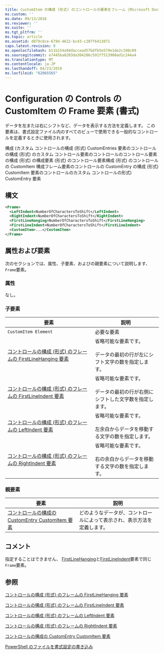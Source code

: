 ```yaml
---
title: CustomItem の構成 (形式) のコントロールの要素をフレーム |Microsoft Docs
ms.custom: ''
ms.date: 09/13/2016
ms.reviewer: ''
ms.suite: ''
ms.tgt_pltfrm: ''
ms.topic: article
ms.assetid: d879c8ce-679d-4622-bc43-c207f6413871
caps.latest.revision: 9
ms.openlocfilehash: b11b154a94daccead57bdfb5e579e1de2c190c09
ms.sourcegitcommit: e7445ba8203da304286c591ff513900ad1c244a4
ms.translationtype: MT
ms.contentlocale: ja-JP
ms.lasthandoff: 04/23/2019
ms.locfileid: "62065565"
---
```

# <a name="frame-element-for-customitem-for-controls-for-configuration-format"></a>Configuration の Controls の CustomItem の Frame 要素 (書式)

データを左または右にシフトなど、データを表示する方法を定義します。 この要素は、書式設定ファイル内のすべてのビューで使用できる一般的なコントロールを定義するときに使用されます。

構成 (カスタム コントロールの構成 (形式) CustomEntries 要素のコントロールの構成 (形式) のカスタム コントロール要素のコントロールのコントロール要素の構成 (形式) の構成要素 (形式) のコントロール要素構成 (形式) のコントロールの CustomItem 構成フレーム要素のコントロールの CustomEntry の構成 (形式) CustomItem 要素のコントロールのカスタム コントロールの形式) CustomEntry 要素

## <a name="syntax"></a>構文

```xml
<Frame>
  <LeftIndent>NumberOfCharactersToShift</LeftIndent>
  <RightIndent>NumberOfCharactersToShift</RightIndent>
  <FirstLineHanging>NumberOfCharactersToShift</FirstLineHanging>
  <FirstLineIndent>NumberOfCharactersToShift</FirstLineIndent>
  <CustomItem>...</CustomItem>
</Frame>
```

## <a name="attributes-and-elements"></a>属性および要素

次のセクションでは、属性、子要素、およびの親要素について説明します、`Frame`要素。

### <a name="attributes"></a>属性

なし。

### <a name="child-elements"></a>子要素

|要素|説明|
|-------------|-----------------|
|`CustomItem Element`|必要な要素|
|[コントロールの構成 (形式) のフレームの FirstLineHanging 要素](./firstlinehanging-element-for-frame-for-controls-for-configuration-format.md)|省略可能な要素です。<br /><br /> データの最初の行が左にシフト文字の数を指定します。|
|[コントロールの構成 (形式) のフレームの FirstLineIndent 要素](./firstlineindent-element-for-frame-for-controls-for-configuration-format.md)|省略可能な要素です。<br /><br /> データの最初の行が右側にシフトした文字数を指定します。|
|[コントロールの構成 (形式) のフレームの LeftIndent 要素](./leftindent-element-for-frame-for-controls-for-configuration-format.md)|省略可能な要素です。<br /><br /> 左余白からデータを移動する文字の数を指定します。|
|[コントロールの構成 (形式) のフレームの RightIndent 要素](./rightindent-element-for-frame-for-controls-for-configuration-format.md)|省略可能な要素です。<br /><br /> 右の余白からデータを移動する文字の数を指定します。|

### <a name="parent-elements"></a>親要素

|要素|説明|
|-------------|-----------------|
|[コントロールの構成の CustomEntry CustomItem 要素](./customitem-element-for-customentry-for-controls-for-configuration-format.md)|どのようなデータが、コントロールによって表示され、表示方法を定義します。|

## <a name="remarks"></a>コメント

指定することはできません、 [FirstLineHanging](./firstlinehanging-element-for-frame-for-controls-for-configuration-format.md)と[FirstLineIndent](./firstlineindent-element-for-frame-for-controls-for-configuration-format.md)要素で同じ`Frame`要素。

## <a name="see-also"></a>参照

[コントロールの構成 (形式) のフレームの FirstLineHanging 要素](./firstlinehanging-element-for-frame-for-controls-for-configuration-format.md)

[コントロールの構成 (形式) のフレームの FirstLineIndent 要素](./firstlineindent-element-for-frame-for-controls-for-configuration-format.md)

[コントロールの構成 (形式) のフレームの LeftIndent 要素](./leftindent-element-for-frame-for-controls-for-configuration-format.md)

[コントロールの構成 (形式) のフレームの RightIndent 要素](./rightindent-element-for-frame-for-controls-for-configuration-format.md)

[コントロールの構成の CustomEntry CustomItem 要素](./customitem-element-for-customentry-for-controls-for-configuration-format.md)

[PowerShell のファイルを書式設定の書き込み](./writing-a-powershell-formatting-file.md)
